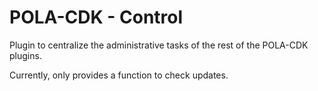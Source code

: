 # POLA-CDK - Control

Plugin to centralize the administrative tasks of the rest of the POLA-CDK plugins.

Currently, only provides a function to check updates.
